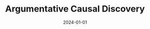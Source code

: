 ---
title: "Argumentative Causal Discovery"
collection: publications
permalink: /publication/2024-01-01-Argumentative-Causal-Discoverybooktitle
date: 2024-01-01
venue: 'In Proceedings of the 21st International Conference on Principles of Knowledge Representation and Reasoning, KR 2024, Hanoi, Vietnam. November 2-8, 2024'
paperurl: 'https://doi.org/10.24963/kr.2024/88'
citation: ' Fabrizio Russo,  Anna Rapberger,  Francesca Toni, &quot;Argumentative Causal Discovery.&quot; In Proceedings of the 21st International Conference on Principles of Knowledge Representation and Reasoning, KR 2024, Hanoi, Vietnam. November 2-8, 2024, 2024.'
---